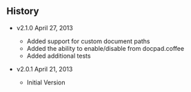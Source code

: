 ## History

- v2.1.0 April 27, 2013
  - Added support for custom document paths
  - Added the ability to enable/disable from docpad.coffee
  - Added additional tests

- v2.0.1 April 21, 2013
  - Initial Version